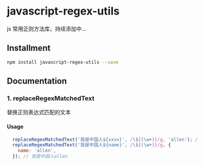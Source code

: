 # javascript-regex-utils

js 常用正则方法库，持续添加中...

## Installment

```sh
npm install javascript-regex-utils --save
```

## Documentation

### 1. replaceRegexMatchedText

替换正则表达式匹配的文本

#### Usage

```js
  replaceRegexMatchedText('我是中国人${xxxx}', /\${(\w+)}/g, 'allen'); // 我是中国人allen
  replaceRegexMatchedText('我是中国人${name}', /\${(\w+)}/g, {
    name: 'allen',
  }); // 我是中国人allen
```
